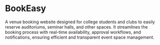 # BookEasy
A venue booking website designed for college students and clubs to easily reserve auditoriums, seminar halls, and other spaces. It streamlines the booking process with real-time availability, approval workflows, and notifications, ensuring efficient and transparent event space management.
